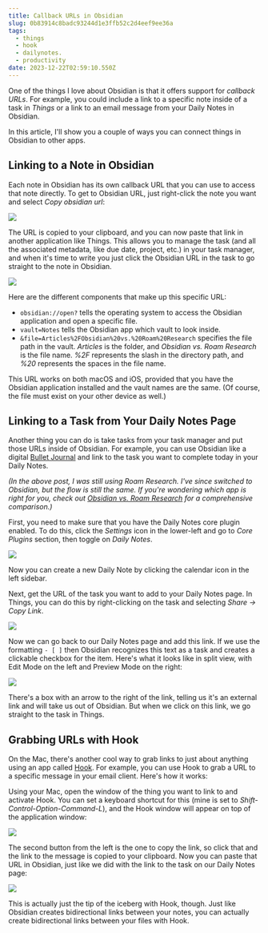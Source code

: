 ```yaml
---
title: Callback URLs in Obsidian
slug: 0b83914c8badc93244d1e3ffb52c2d4eef9ee36a
tags:
  - things
  - hook
  - dailynotes.
  - productivity
date: 2023-12-22T02:59:10.550Z
---
```


One of the things I love about Obsidian is that it offers support for *callback URLs*. For example, you could include a link to a specific note inside of a task in *Things* or a link to an email message from your Daily Notes in Obsidian.

In this article, I'll show you a couple of ways you can connect things in Obsidian to other apps.

## Linking to a Note in Obsidian

Each note in Obsidian has its own callback URL that you can use to access that note directly. To get to Obsidian URL, just right-click the note you want and select *Copy obsidian url*:

![](https://thesweetsetup.com/wp-content/uploads/2021/05/copyobsidianurl.jpg)

The URL is copied to your clipboard, and you can now paste that link in another application like Things. This allows you to manage the task (and all the associated metadata, like due date, project, etc.) in your task manager, and when it's time to write you just click the Obsidian URL in the task to go straight to the note in Obsidian.

![](https://thesweetsetup.com/wp-content/uploads/2021/05/thingsobsidianlink.jpg)

Here are the different components that make up this specific URL:

*   `obsidian://open?` tells the operating system to access the Obsidian application and open a specific file.
*   `vault=Notes` tells the Obsidian app which vault to look inside.
*   `&file=Articles%2FObsidian%20vs.%20Roam%20Research` specifies the file path in the vault. *Articles* is the folder, and *Obsidian vs. Roam Research* is the file name. *%2F* represents the slash in the directory path, and *%20* represents the spaces in the file name.

This URL works on both macOS and iOS, provided that you have the Obsidian application installed and the vault names are the same. (Of course, the file must exist on your other device as well.)

## Linking to a Task from Your Daily Notes Page

Another thing you can do is take tasks from your task manager and put those URLs inside of Obsidian. For example, you can use Obsidian like a digital [Bullet Journal](https://thesweetsetup.com/mikes-hybrid-bullet-journal-system/) and link to the task you want to complete today in your Daily Notes.

*(In the above post, I was still using Roam Research. I've since switched to Obsidian, but the flow is still the same. If you're wondering which app is right for you, check out [Obsidian vs. Roam Research](:/content/a9223bed492b0d120a101fb86841301f6fb07610) for a comprehensive comparison.)*

First, you need to make sure that you have the Daily Notes core plugin enabled. To do this, click the *Settings* icon in the lower-left and go to *Core Plugins* section, then toggle on *Daily Notes*.

![](https://thesweetsetup.com/wp-content/uploads/2021/05/dailynoteson.jpg)

Now you can create a new Daily Note by clicking the calendar icon in the left sidebar.

Next, get the URL of the task you want to add to your Daily Notes page. In Things, you can do this by right-clicking on the task and selecting *Share → Copy Link*.

![](https://thesweetsetup.com/wp-content/uploads/2021/05/thingssharelink.jpg)

Now we can go back to our Daily Notes page and add this link. If we use the formatting `- [ ]` then Obsidian recognizes this text as a task and creates a clickable checkbox for the item. Here's what it looks like in split view, with Edit Mode on the left and Preview Mode on the right:

![](https://thesweetsetup.com/wp-content/uploads/2021/05/dailynotesurl.jpg)

There's a box with an arrow to the right of the link, telling us it's an external link and will take us out of Obsidian. But when we click on this link, we go straight to the task in Things.

## Grabbing URLs with Hook

On the Mac, there's another cool way to grab links to just about anything using an app called [Hook](https://hookproductivity.com/). For example, you can use Hook to grab a URL to a specific message in your email client. Here's how it works:

Using your Mac, open the window of the thing you want to link to and activate Hook. You can set a keyboard shortcut for this (mine is set to *Shift-Control-Option-Command-L*), and the Hook window will appear on top of the application window:

![](https://thesweetsetup.com/wp-content/uploads/2021/05/hooklink.jpg)

The second button from the left is the one to copy the link, so click that and the link to the message is copied to your clipboard. Now you can paste that URL in Obsidian, just like we did with the link to the task on our Daily Notes page:

![](https://thesweetsetup.com/wp-content/uploads/2021/05/hooklinkobsidian.jpg)

This is actually just the tip of the iceberg with Hook, though. Just like Obsidian creates bidirectional links between your notes, you can actually create bidirectional links between your files with Hook.
